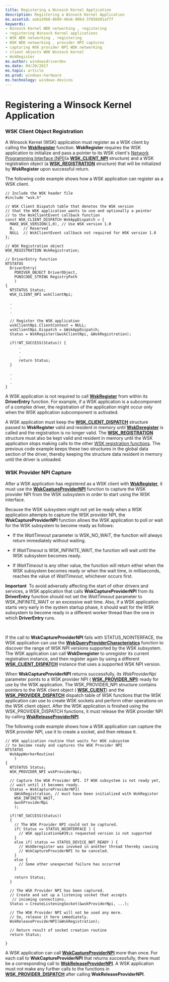 ```yaml
---
title: Registering a Winsock Kernel Application
description: Registering a Winsock Kernel Application
ms.assetid: aaba39b8-8609-46e6-906d-3f050d91af7f
keywords:
- Winsock Kernel WDK networking , registering
- registering Winsock Kernel applications
- WSK WDK networking , registering
- WSK WDK networking , provider NPI captures
- capturing WSK provider NPI WDK networking
- client objects WDK Winsock Kernel
- WskRegister
ms.author: windowsdriverdev
ms.date: 04/20/2017
ms.topic: article
ms.prod: windows-hardware
ms.technology: windows-devices
---
```


# Registering a Winsock Kernel Application


### WSK Client Object Registration

A Winsock Kernel (WSK) application must register as a WSK client by calling the [**WskRegister**](https://msdn.microsoft.com/library/windows/hardware/ff571143) function. **WskRegister** requires the WSK application to initialize and pass a pointer to its WSK client's [Network Programming Interface (NPI)](network-programming-interface.md)(a [**WSK\_CLIENT\_NPI**](https://msdn.microsoft.com/library/windows/hardware/ff571163) structure) and a WSK registration object (a [**WSK\_REGISTRATION**](https://msdn.microsoft.com/library/windows/hardware/ff571178) structure) that will be initialized by **WskRegister** upon successful return.

The following code example shows how a WSK application can register as a WSK client.

```
// Include the WSK header file
#include "wsk.h"

// WSK Client Dispatch table that denotes the WSK version
// that the WSK application wants to use and optionally a pointer
// to the WskClientEvent callback function
const WSK_CLIENT_DISPATCH WskAppDispatch = {
  MAKE_WSK_VERSION(1,0), // Use WSK version 1.0
  0,    // Reserved
  NULL  // WskClientEvent callback not required for WSK version 1.0
};

// WSK Registration object
WSK_REGISTRATION WskRegistration;

// DriverEntry function
NTSTATUS
  DriverEntry(
    PDRIVER_OBJECT DriverObject,
    PUNICODE_STRING RegistryPath
    )
{
  NTSTATUS Status;
  WSK_CLIENT_NPI wskClientNpi;

  .
  . 
  .

  // Register the WSK application
  wskClientNpi.ClientContext = NULL;
  wskClientNpi.Dispatch = &WskAppDispatch;
  Status = WskRegister(&wskClientNpi, &WskRegistration);

  if(!NT_SUCCESS(Status)) {
      .
      .
      .
      return Status;
  }

  .
  . 
  .
}
```

A WSK application is not required to call [**WskRegister**](https://msdn.microsoft.com/library/windows/hardware/ff571143) from within its **DriverEntry** function. For example, if a WSK application is a subcomponent of a complex driver, the registration of the application might occur only when the WSK application subcomponent is activated.

A WSK application must keep the [**WSK\_CLIENT\_DISPATCH**](https://msdn.microsoft.com/library/windows/hardware/ff571159) structure passed to **WskRegister** valid and resident in memory until [**WskDeregister**](https://msdn.microsoft.com/library/windows/hardware/ff571128) is called and the registration is no longer valid. The [**WSK\_REGISTRATION**](https://msdn.microsoft.com/library/windows/hardware/ff571178) structure must also be kept valid and resident in memory until the WSK application stops making calls to the other [WSK registration functions](https://msdn.microsoft.com/library/windows/hardware/ff571179). The previous code example keeps these two structures in the global data section of the driver, thereby keeping the structure data resident in memory until the driver is unloaded.

### WSK Provider NPI Capture

After a WSK application has registered as a WSK client with [**WskRegister**](https://msdn.microsoft.com/library/windows/hardware/ff571143), it must use the [**WskCaptureProviderNPI**](https://msdn.microsoft.com/library/windows/hardware/ff571122) function to capture the WSK provider NPI from the WSK subsystem in order to start using the WSK interface.

Because the WSK subsystem might not yet be ready when a WSK application attempts to capture the WSK provider NPI, the **WskCaptureProviderNPI** function allows the WSK application to poll or wait for the WSK subsystem to become ready as follows:

-   If the *WaitTimeout* parameter is WSK\_NO\_WAIT, the function will always return immediately without waiting.

-   If *WaitTimeout* is WSK\_INFINITE\_WAIT, the function will wait until the WSK subsystem becomes ready.

-   If *WaitTimeout* is any other value, the function will return either when the WSK subsystem becomes ready or when the wait time, in milliseconds, reaches the value of *WaitTimeout*, whichever occurs first.

**Important**  To avoid adversely affecting the start of other drivers and services, a WSK application that calls **WskCaptureProviderNPI** from its **DriverEntry** function should not set the *WaitTimeout* parameter to WSK\_INFINITE\_WAIT or an excessive wait time. Also, if a WSK application starts very early in the system startup phase, it should wait for the WSK subsystem to become ready in a different worker thread than the one in which **DriverEntry** runs.

 

If the call to **WskCaptureProviderNPI** fails with STATUS\_NOINTERFACE, the WSK application can use the [**WskQueryProviderCharacteristics**](https://msdn.microsoft.com/library/windows/hardware/ff571138) function to discover the range of WSK NPI versions supported by the WSK subsystem. The WSK application can call **WskDeregister** to unregister its current registration instance, and then register again by using a different [**WSK\_CLIENT\_DISPATCH**](https://msdn.microsoft.com/library/windows/hardware/ff571159) instance that uses a supported WSK NPI version.

When **WskCaptureProviderNPI** returns successfully, its *WskProviderNpi* parameter points to a WSK provider NPI ( [**WSK\_PROVIDER\_NPI**](https://msdn.microsoft.com/library/windows/hardware/ff571177)) ready for use by the WSK application. The WSK\_PROVIDER\_NPI structure contains pointers to the WSK client object ( [**WSK\_CLIENT**](https://msdn.microsoft.com/library/windows/hardware/ff571155)) and the [**WSK\_PROVIDER\_DISPATCH**](https://msdn.microsoft.com/library/windows/hardware/ff571175) dispatch table of WSK functions that the WSK application can use to create WSK sockets and perform other operations on the WSK client object. After the WSK application is finished using the WSK\_PROVIDER\_DISPATCH functions, it must release the WSK provider NPI by calling [**WskReleaseProviderNPI**](https://msdn.microsoft.com/library/windows/hardware/ff571145).

The following code example shows how a WSK application can capture the WSK provider NPI, use it to create a socket, and then release it.

```
// WSK application routine that waits for WSK subsystem
// to become ready and captures the WSK Provider NPI
NTSTATUS
  WskAppWorkerRoutine(
    )
{
  NTSTATUS Status;
  WSK_PROVIDER_NPI wskProviderNpi;
 
  // Capture the WSK Provider NPI. If WSK subsystem is not ready yet,
  // wait until it becomes ready.
  Status = WskCaptureProviderNPI(
    &WskRegistration, // must have been initialized with WskRegister
    WSK_INFINITE_WAIT,
    &wskProviderNpi
    );

  if(!NT_SUCCESS(Status))
  {
    // The WSK Provider NPI could not be captured.
    if( Status == STATUS_NOINTERFACE ) {
      // WSK application&#39;s requested version is not supported
    }
    else if( status == STATUS_DEVICE_NOT_READY ) {
      // WskDeregister was invoked in another thread thereby causing
      // WskCaptureProviderNPI to be canceled.
    } 
    else {
      // Some other unexpected failure has occurred
    }

    return Status;
  }

  // The WSK Provider NPI has been captured.
  // Create and set up a listening socket that accepts
   // incoming connections.
  Status = CreateListeningSocket(&wskProviderNpi, ...);

  // The WSK Provider NPI will not be used any more.
  // So, release it here immediately.
  WskReleaseProviderNPI(&WskRegistration);

  // Return result of socket creation routine
  return Status;

}
```

A WSK application can call [**WskCaptureProviderNPI**](https://msdn.microsoft.com/library/windows/hardware/ff571122) more than once. For each call to **WskCaptureProviderNPI** that returns successfully, there must be a corresponding call to [**WskReleaseProviderNPI**](https://msdn.microsoft.com/library/windows/hardware/ff571145). A WSK application must not make any further calls to the functions in [**WSK\_PROVIDER\_DISPATCH**](https://msdn.microsoft.com/library/windows/hardware/ff571175) after calling **WskReleaseProviderNPI**.

 

 





